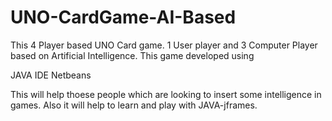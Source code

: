 # UNO-CardGame-AI-Based
This 4 Player based UNO Card game. 1 User player and 3 Computer Player based on Artificial Intelligence.
This game developed using

JAVA
IDE Netbeans

This will help thoese people which are looking to insert some intelligence in games. Also it will help to learn and play with JAVA-jframes.
